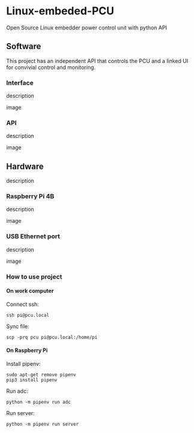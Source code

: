 # Linux-embeded-PCU
Open Source Linux embedder power control unit with python API

## Software

This project has an independent API that controls the PCU and a linked UI for convivial control and monitoring.

### Interface

description

image

### API

description

image

## Hardware

description

### Raspberry Pi 4B

description

image

### USB Ethernet port

description

image

### How to use project

#### On work computer

Connect ssh:

```
ssh pi@pcu.local 
```

Sync file:

```
scp -prq pcu pi@pcu.local:/home/pi
```

#### On Raspberry Pi

Install pipenv:

```
sudo apt-get remove pipenv
pip3 install pipenv
```

Run adc:

```
python -m pipenv run adc
```

Run server:

```
python -m pipenv run server
```
